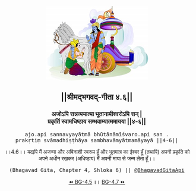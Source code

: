 <center><img src="../../asset/BG.png" alt="#API #bhagavadgitaapi #slok #nodejs #js #api #gitaapi #krishna #hinduism #vedic #ISKCON #shreemadbhagavadgita #technology"/>
<h2>||श्रीमद्‍भगवद्‍-गीता ४.६||</h2>
<h3>अजोऽपि सन्नव्ययात्मा भूतानामीश्वरोऽपि सन् |<br/>प्रकृतिं स्वामधिष्ठाय सम्भवाम्यात्ममायया ||४-६||</h3>
<pre>ajo.api sannavyayātmā bhūtānāmīśvaro.api san .<br/>prakṛtiṃ svāmadhiṣṭhāya sambhavāmyātmamāyayā ||4-6||</pre>
<p>।।4.6।। यद्यपि मैं अजन्मा और अविनाशी स्वरूप हूँ और भूतमात्र का ईश्वर हूँ (तथापि) अपनी प्रकृति को अपने अधीन रखकर (अधिष्ठाय) मैं अपनी माया से जन्म लेता हूँ।।</p>
<pre>(Bhagavad Gita, Chapter 4, Shloka 6) || <a href="https://twitter.com/bhagavadgitaapi">@BhagavadGitaApi</a></pre><a href="../../4/5">⏪  BG-4.5</a><b>        ।।        </b><a href="../../4/7">BG-4.7  ⏩</a></center></center>